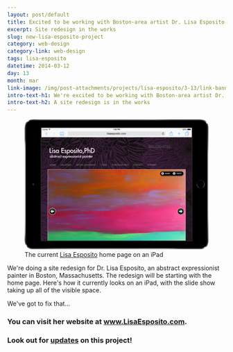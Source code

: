 ```yaml
---
layout: post/default
title: Excited to be working with Boston-area artist Dr. Lisa Esposito
excerpt: Site redesign in the works
slug: new-lisa-esposito-project
category: web-design
category-link: web-design
tags: lisa-esposito
datetime: 2014-03-12
day: 13
month: mar
link-image: /img/post-attachments/projects/lisa-esposito/3-13/link-banner@2x.jpg
intro-text-h1: We're excited to be working with Boston-area artist Dr. Lisa Esposito
intro-text-h2: A site redesign is in the works
---
```

<article id="lisa-esposito-project-introduction">
	<div class="row side-padding" id="one">
		<figure id="original-esposito-ipad">
			<img src="/img/post-attachments/projects/lisa-esposito/3-13/index-old.png" alt="Lisa Esposito iPad Mockup">
			<figcaption>The current <a href="http://www.lisaesposito.com" target="_blank" class="underlined">Lisa Esposito</a> home page on an iPad</figcaption>
		</figure>
		<div class="verbiage">
			<p>We're doing a site redesign for Dr. Lisa Esposito, an abstract expressionist painter in Boston, Massachusetts. The redesign will be starting with the home page. Here's how it currently looks on an iPad, with the slide show taking up all of the visible space.</p>
			<p>We've got to fix that...</p>
		</div>
	</div>
	<div class="row side-padding" id="two">
		<h3 class="standard">You can visit her website at <a class="underlined" href="http://www.lisaesposito.com" target="_blank">www.LisaEsposito.com</a>.</h3>
		<h3>Look out for <a href="/tags/lisa-esposito" class="underlined">updates</a> on this project!</h3>
	</div>
</article>